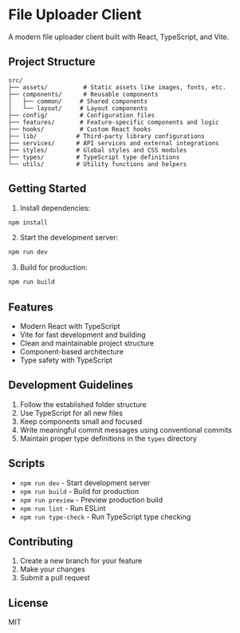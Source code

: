 # File Uploader Client

A modern file uploader client built with React, TypeScript, and Vite.

## Project Structure

```
src/
├── assets/          # Static assets like images, fonts, etc.
├── components/      # Reusable components
│   ├── common/     # Shared components
│   └── layout/     # Layout components
├── config/         # Configuration files
├── features/       # Feature-specific components and logic
├── hooks/          # Custom React hooks
├── lib/           # Third-party library configurations
├── services/      # API services and external integrations
├── styles/        # Global styles and CSS modules
├── types/         # TypeScript type definitions
└── utils/         # Utility functions and helpers
```

## Getting Started

1. Install dependencies:
```bash
npm install
```

2. Start the development server:
```bash
npm run dev
```

3. Build for production:
```bash
npm run build
```

## Features

- Modern React with TypeScript
- Vite for fast development and building
- Clean and maintainable project structure
- Component-based architecture
- Type safety with TypeScript

## Development Guidelines

1. Follow the established folder structure
2. Use TypeScript for all new files
3. Keep components small and focused
4. Write meaningful commit messages using conventional commits
5. Maintain proper type definitions in the `types` directory

## Scripts

- `npm run dev` - Start development server
- `npm run build` - Build for production
- `npm run preview` - Preview production build
- `npm run lint` - Run ESLint
- `npm run type-check` - Run TypeScript type checking

## Contributing

1. Create a new branch for your feature
2. Make your changes
3. Submit a pull request

## License

MIT
